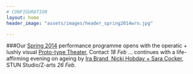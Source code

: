 ```yaml
---
# CONFIGURATION
layout: home
header_image: "assets/images/header_spring2014wrn.jpg"

---
```

###Our [Spring 2014](/current/2014-spring) performance programme opens with the operatic + lushly visual [Proto-type Theater](/current/2014-spring/prototype), Contact *18 Feb* … continues with a life-affirming evening on ageing by [Ira Brand, Nicki Hobday + Sara Cocker](/current/2014-spring/age), STUN Studio/Z-arts *26 Feb*.
